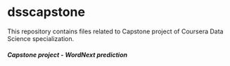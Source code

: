 # dsscapstone

This repository contains files related to Capstone project of Coursera Data Science specialization.

##### Capstone project - WordNext prediction
